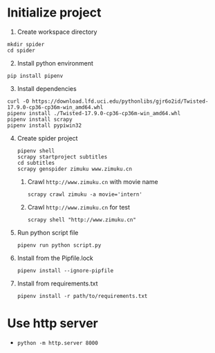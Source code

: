 # Initialize project
1. Create workspace directory
  ```
  mkdir spider
  cd spider
  ```

2. Install python environment
  ```
  pip install pipenv
  ```

3. Install dependencies
  ```
  curl -O https://download.lfd.uci.edu/pythonlibs/gjr6o2id/Twisted-17.9.0-cp36-cp36m-win_amd64.whl
  pipenv install ./Twisted-17.9.0-cp36-cp36m-win_amd64.whl
  pipenv install scrapy
  pipenv install pypiwin32
  ```

4. Create spider project

   ```
   pipenv shell
   scrapy startproject subtitles
   cd subtitles
   scrapy genspider zimuku www.zimuku.cn
   ```

   1. Crawl `http://www.zimuku.cn` with movie name

      ```
      scrapy crawl zimuku -a movie='intern'
      ```

   2. Crawl `http://www.zimuku.cn` for test

      ```
      scrapy shell "http://www.zimuku.cn"
      ```

5. Run python script file

   ```
   pipenv run python script.py
   ```

6. Install from the Pipfile.lock

   ```
   pipenv install --ignore-pipfile
   ```

7. Install from requirements.txt

   ```
   pipenv install -r path/to/requirements.txt 
   ```


# Use http server

+ `python -m http.server 8000`